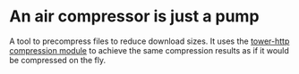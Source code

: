 # An air compressor is just a pump

A tool to precompress files to reduce download sizes. It uses the [tower-http compression module](https://docs.rs/tower-http/latest/tower_http/compression/index.html) to achieve the same compression results as if it would be compressed on the fly.
